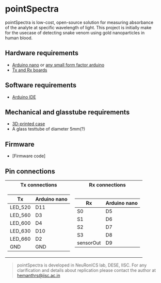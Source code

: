 # pointSpectra
pointSpectra is low-cost, open-source solution for measuring absorbance of the analyte at specific wavelength of light. This project is initially make for the usecase of detecting snake venom using gold nanoparticles in human blood.

## Hardware requirements
- [Arduino nano](https://store.arduino.cc/usa/arduino-nano) or [any small form factor arduino](https://store.arduino.cc/usa/arduino/boards-modules)
- [Tx and Rx boards](https://github.com/HemanthSabbella/pointSpectra/tree/main/pointSpectra%20V1.0)

## Software requirements
- [Arduino IDE](https://www.arduino.cc/en/software/)

## Mechanical and glasstube requirements
- [3D-printed case](https://github.com/HemanthSabbella/pointSpectra/tree/main/3D%20printed%20casing)
- A glass testtube of diameter 5mm(?)

## Firmware
- [Firmware code]

## Pin connections

<table>
<tr><th>Tx connections </th><th>Rx connections</th></tr>
<tr><td>

| Tx | Arduino nano|
| ------ | ------ |
| LED_520 | D11 |
| LED_560 | D3 |
| LED_600 | D4 |
| LED_630 | D10 |
| LED_660 | D2 |
| GND | GND |

</td><td>
  
| Rx | Arduino nano|
| ------ | ------ |
| S0 | D5 |
| S1 | D6 |
| S2 | D7 |
| S3 | D8 |
| sensorOut | D9 |

</td></tr> </table>


> pointSpectra is developed in NeuRonICS lab, DESE, IISC. For any clarification and details about replication please contact the author at hemanthrs@iisc.ac.in
